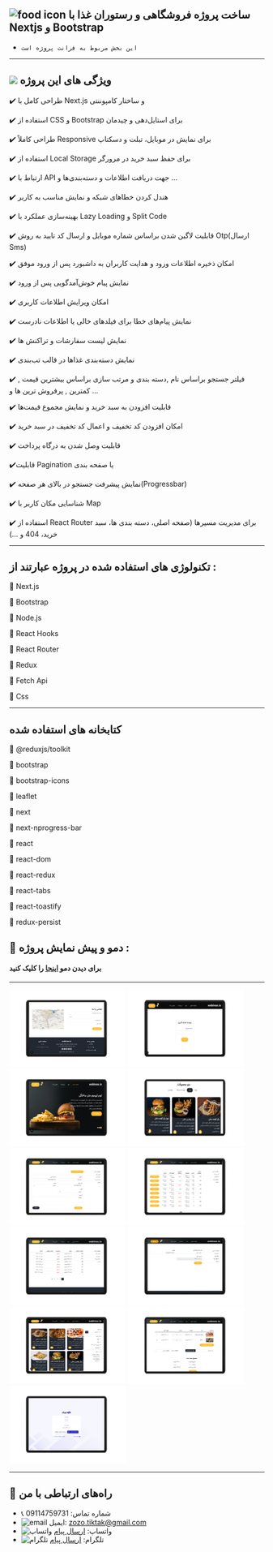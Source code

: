 ## ![food icon](https://img.icons8.com/color/24/hamburger.png) ساخت پروژه فروشگاهی و رستوران غذا با Nextjs و Bootstrap

- `این بخش مربوط به فرانت پروژه است
`

---


## ![](https://img.icons8.com/?size=25&id=qbPAZjbNRPIS&format=png&color=000000) ویژگی های این پروژه


✔️ طراحی کامل با Next.js و ساختار کامپوننتی

✔️ استفاده از CSS و Bootstrap برای استایل‌دهی و چیدمان 

✔️ طراحی کاملاً Responsive برای نمایش در موبایل، تبلت و دسکتاپ

✔️ استفاده از Local Storage برای حفظ سبد خرید در مرورگر

✔️ ارتباط با API جهت دریافت  اطلاعات و دسته‌بندی‌ها و ... 

✔️ هندل کردن خطاهای شبکه و نمایش مناسب به کاربر

✔️ بهینه‌سازی عملکرد با Lazy Loading و Split Code

✔️ قابلیت لاگین شدن براساس شماره موبایل و ارسال کد تایید به روش Otp(ارسال Sms)

✔️ امکان ذخیره اطلاعات ورود و هدایت کاربران به داشبورد پس از ورود موفق

✔️ نمایش پیام خوش‌آمدگویی    پس از ورود 

✔️ امکان ویرایش اطلاعات کاربری

✔️ نمایش پیام‌های خطا برای فیلدهای خالی یا اطلاعات نادرست

✔️ نمایش لیست سفارشات و تراکنش ها

✔️ نمایش دسته‌بندی غذاها در قالب تب‌بندی 

✔️ فیلتر جستجو براساس نام ,دسته بندی و مرتب سازی براساس بیشترین قیمت , کمترین  , پرفروش ترین ها و ...

✔️ قابلیت افزودن به سبد خرید و نمایش مجموع قیمت‌ها 

✔️ امکان افزودن کد تخفیف و اعمال کد تخفیف در سبد خرید

 ✔️ قابلیت وصل شدن به درگاه پرداخت 

✔️قابلیت Pagination یا صفحه بندی

✔️ نمایش پیشرفت جستجو در بالای  هر صفحه(Progressbar)

✔️ شناسایی مکان کاربر با Map

✔️ استفاده از React Router برای مدیریت مسیرها (صفحه اصلی، دسته‌ بندی ها، سبد خرید، 404 و ...)




---

## تکنولوژی های استفاده شده در پروژه عبارتند از :



🧰 Next.js

🧰 Bootstrap

🧰 Node.js

🧰 React Hooks

🧰 React Router

🧰 Redux

🧰 Fetch Api

🧰 Css


---

## کتابخانه های استفاده شده
📘 @reduxjs/toolkit

📘 bootstrap

📘 bootstrap-icons

📘 leaflet

📘 next

📘 next-nprogress-bar

📘 react

📘 react-dom

📘 react-redux

📘 react-tabs

📘 react-toastify

📘 redux-persist

## 📸 دمو و پیش نمایش پروژه :
#### برای دیدن دمو [اینجا](https://next-shoping-project-7godn37f8-zamanyzohres-projects.vercel.app/) را کلیک کنید

---

<p>
  <img src="image/11.png" width="230"/>
  <img src="image/1.png" width="230"/>
  <img src="image/2.png" width="230"/>
  <img src="image/3.png" width="230"/>
  <img src="image/4.png" width="230"/>
  <img src="image/5.png" width="230"/>
  <img src="image/6.png" width="230"/>
  <img src="image/8.png" width="230"/>
  <img src="image/12.png" width="230"/>
  <img src="image/7.png" width="230"/>
  <img src="image/9.png" width="230"/>
 
  
</p>

---

## 📢 راه‌های ارتباطی با من

- 📞 شماره تماس: 09114759731
- ![email](https://img.icons8.com/?size=20&id=P7UIlhbpWzZm&format=png&color=000000) ایمیل: zozo.tiktak@gmail.com
- ![واتساپ](https://img.icons8.com/color/24/whatsapp--v1.png) واتساپ:  [ارسال پیام](https://wa.me/989114759731)
- ![تلگرام](https://img.icons8.com/?size=25&id=EWzVSK2hyV9H&format=png&color=000000) تلگرام: [ارسال پیام](https://t.me/ZohreZamany)




